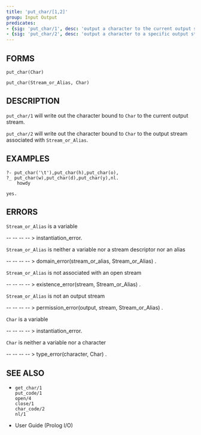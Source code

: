```yaml
---
title: 'put_char/[1,2]'
group: Input Output
predicates:
- {sig: 'put_char/1', desc: 'output a character to the current output stream'}
- {sig: 'put_char/2', desc: 'output a character to a specific output stream'}
---
```


## FORMS
```
put_char(Char)

put_char(Stream_or_Alias, Char)
```
## DESCRIPTION

`put_char/1` will write out the character bound to `Char` to the current output stream.

`put_char/2` will write out the character bound to `Char` to the output stream associated with `Stream_or_Alias`.


## EXAMPLES
```
?- put_char('\t'),put_char(h),put_char(o),
?_ put_char(w),put_char(d),put_char(y),nl.
	howdy

yes.
```
## ERRORS

`Stream_or_Alias` is a variable

-- -- -- -- &gt; instantiation_error.

`Stream_or_Alias` is neither a variable nor a stream descriptor nor an alias

-- -- -- -- &gt; domain_error(stream_or_alias, Stream_or_Alias) .

`Stream_or_Alias` is not associated with an open stream

-- -- -- -- &gt; existence_error(stream, Stream_or_Alias) .

`Stream_or_Alias` is not an output stream

-- -- -- -- &gt; permission_error(output, stream, Stream_or_Alias) .

`Char` is a variable

-- -- -- -- &gt; instantiation_error.

`Char` is neither a variable nor a character

-- -- -- -- &gt; type_error(character, Char) .


## SEE ALSO

- `get_char/1`  
`put_code/1`  
`open/4`  
`close/1`  
`char_code/2`  
`nl/1`

- User Guide (Prolog I/O)
